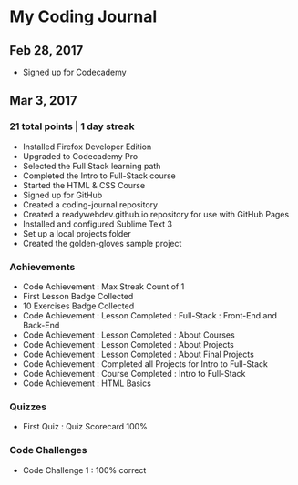 # My Coding Journal

## Feb 28, 2017

- Signed up for Codecademy

## Mar 3, 2017
### 21 total points | 1 day streak

- Installed Firefox Developer Edition
- Upgraded to Codecademy Pro
- Selected the Full Stack learning path
- Completed the Intro to Full-Stack course
- Started the HTML & CSS Course
- Signed up for GitHub
- Created a coding-journal repository
- Created a readywebdev.github.io repository for use with GitHub Pages
- Installed and configured Sublime Text 3
- Set up a local projects folder
- Created the golden-gloves sample project

### Achievements
- Code Achievement : Max Streak Count of 1
- First Lesson Badge Collected
- 10 Exercises Badge Collected
- Code Achievement : Lesson Completed : Full-Stack : Front-End and Back-End
- Code Achievement : Lesson Completed : About Courses
- Code Achievement : Lesson Completed : About Projects
- Code Achievement : Lesson Completed : About Final Projects
- Code Achievement : Completed all Projects for Intro to Full-Stack
- Code Achievement : Course Completed : Intro to Full-Stack
- Code Achievement : HTML Basics

### Quizzes

- First Quiz : Quiz Scorecard 100%

### Code Challenges

- Code Challenge 1 : 100% correct
